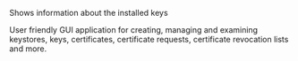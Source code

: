 Shows information about the installed keys

User friendly GUI application for creating, managing and examining keystores, keys, certificates, certificate requests, certificate revocation lists and more.